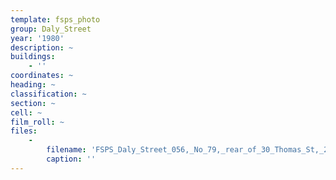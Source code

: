 ```yaml
---
template: fsps_photo
group: Daly_Street
year: '1980'
description: ~
buildings:
    - ''
coordinates: ~
heading: ~
classification: ~
section: ~
cell: ~
film_roll: ~
files:
    -
        filename: 'FSPS_Daly_Street_056,_No_79,_rear_of_30_Thomas_St,_21-7-E,_1980.png'
        caption: ''
---
```

